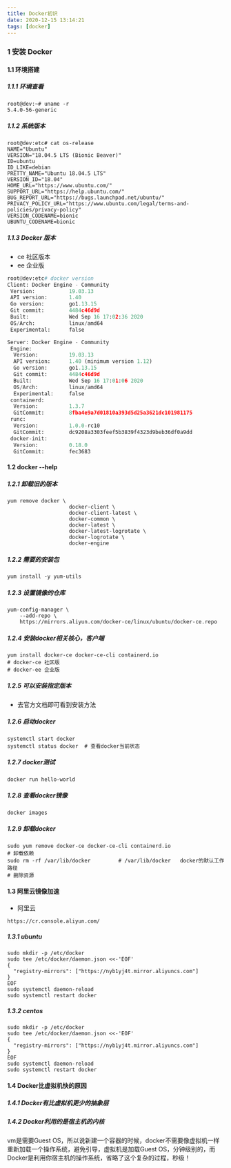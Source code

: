 ```yaml
---
title: Docker初识
date: 2020-12-15 13:14:21
tags: [docker]
---
```



### 1 安装 Docker

#### 1.1 环境搭建

##### 1.1.1 环境查看

```shell
root@dev:~# uname -r
5.4.0-56-generic
```

##### 1.1.2 系统版本

```shell
root@dev:etc# cat os-release 
NAME="Ubuntu"
VERSION="18.04.5 LTS (Bionic Beaver)"
ID=ubuntu
ID_LIKE=debian
PRETTY_NAME="Ubuntu 18.04.5 LTS"
VERSION_ID="18.04"
HOME_URL="https://www.ubuntu.com/"
SUPPORT_URL="https://help.ubuntu.com/"
BUG_REPORT_URL="https://bugs.launchpad.net/ubuntu/"
PRIVACY_POLICY_URL="https://www.ubuntu.com/legal/terms-and-policies/privacy-policy"
VERSION_CODENAME=bionic
UBUNTU_CODENAME=bionic
```

##### 1.1.3 Docker 版本

* ce 社区版本
* ee 企业版

```python
root@dev:etc# docker version
Client: Docker Engine - Community
 Version:           19.03.13
 API version:       1.40
 Go version:        go1.13.15
 Git commit:        4484c46d9d
 Built:             Wed Sep 16 17:02:36 2020
 OS/Arch:           linux/amd64
 Experimental:      false

Server: Docker Engine - Community
 Engine:
  Version:          19.03.13
  API version:      1.40 (minimum version 1.12)
  Go version:       go1.13.15
  Git commit:       4484c46d9d
  Built:            Wed Sep 16 17:01:06 2020
  OS/Arch:          linux/amd64
  Experimental:     false
 containerd:
  Version:          1.3.7
  GitCommit:        8fba4e9a7d01810a393d5d25a3621dc101981175
 runc:
  Version:          1.0.0-rc10
  GitCommit:        dc9208a3303feef5b3839f4323d9beb36df0a9dd
 docker-init:
  Version:          0.18.0
  GitCommit:        fec3683
```

#### 1.2 docker  --help

##### 1.2.1 卸载旧的版本

```shell
yum remove docker \
					docker-client \
					docker-client-latest \
					docker-common \
					docker-latest \
					docker-latest-logrotate \
					docker-logrotate \
					docker-engine
```

##### 1.2.2 需要的安装包

```shell
yum install -y yum-utils
```

##### 1.2.3 设置镜像的仓库

```shell
yum-config-manager \
	--add-repo \
	https://mirrors.aliyun.com/docker-ce/linux/ubuntu/docker-ce.repo
```

##### 1.2.4 安装docker相关核心，客户端

```shell
yum install docker-ce docker-ce-cli containerd.io
# docker-ce 社区版
# docker-ee 企业版
```

##### 1.2.5 可以安装指定版本

* 去官方文档即可看到安装方法

##### 1.2.6 启动docker

```shell
systemctl start docker
systemctl status docker  # 查看docker当前状态
```

##### 1.2.7 docker测试

```shell
docker run hello-world
```

##### 1.2.8 查看docker镜像

```shell
docker images
```

##### 1.2.9 卸载docker

```shell
sudo yum remove docker-ce docker-ce-cli containerd.io
# 卸载依赖
sudo rm -rf /var/lib/docker 		# /var/lib/docker   docker的默认工作路径
# 删除资源
```

#### 1.3 阿里云镜像加速

* 阿里云

`https://cr.console.aliyun.com/`


##### 1.3.1 ubuntu

```shell
sudo mkdir -p /etc/docker
sudo tee /etc/docker/daemon.json <<-'EOF'
{
  "registry-mirrors": ["https://nyb1yj4t.mirror.aliyuncs.com"]
}
EOF
sudo systemctl daemon-reload
sudo systemctl restart docker
```

##### 1.3.2 centos

```shell
sudo mkdir -p /etc/docker
sudo tee /etc/docker/daemon.json <<-'EOF'
{
  "registry-mirrors": ["https://nyb1yj4t.mirror.aliyuncs.com"]
}
EOF
sudo systemctl daemon-reload
sudo systemctl restart docker
```

#### 1.4 Docker比虚拟机快的原因

##### 1.4.1 Docker有比虚拟机更少的抽象层

##### 1.4.2 Docker利用的是宿主机的内核

vm是需要Guest OS，所以说新建一个容器的时候，docker不需要像虚拟机一样重新加载一个操作系统，避免引导，虚拟机是加载Guest OS，分钟级别的，而Docker是利用你宿主机的操作系统，省略了这个复杂的过程，秒级！
